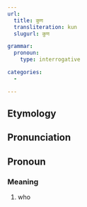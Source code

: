 ```yaml
---
url:
  title: कुण
  transliteration: kun
  slugurl: कुण

grammar:
  pronoun:
    type: interrogative

categories: 
  - 

---
```


## Etymology

## Pronunciation

## Pronoun
### Meaning
1. who